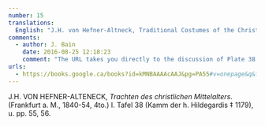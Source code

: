 ```yaml
---
number: 15
translations:
  English: "J.H. von Hefner-Altneck, Traditional Costumes of the Christian Middle Ages. (Frankfurt am Main, 1840-54, 4to) Volume I. Plate 38 (Comb of St. Hildegard † 1179), on pp. 55 and 56. [Trans. J. Bain]"
comments:
  - author: J. Bain
    date: 2016-08-25 12:18:23
    comment: "The URL takes you directly to the discussion of Plate 38 on pp.55-56. (Pagination in the book is confusing, because it keeps restarting.) The images are later in the volume, and the plate numbers are included on the top right. "
urls:
  - https://books.google.ca/books?id=kMNBAAAAcAAJ&pg=PA55#v=onepage&q&f=false
---
```


J.H. VON HEFNER-ALTENECK, <em>Trachten des christlichen Mittelalters</em>. (Frankfurt a. M., 1840-54, 4to.) I. Tafel 38 (Kamm der h. Hildegardis ‡ 1179), u. pp. 55, 56.
